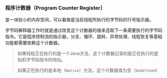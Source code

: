 ### 程序计数器（Program Counter Register）

是一块较小的内存空间，可以看做是当前线程所执行的字节码的行号指示器。

字节码解释器工作时就是通过改变这个计数器的值来选取下一条需要执行的字节码指令。它是程序控制流的指示器，分支、循环、跳转、异常处理、线程恢复等基础功能都需要依赖这个计数器。

> 如果线程正在执行的是一个Java方法，这个计数器记录的是正在执行的虚拟机字节码指令的地址。
>
> 如果正在执行的是本地（`Native`）方法，这个计数器值为空（`Undefined`）